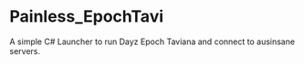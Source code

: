 Painless_EpochTavi
==================

A simple C# Launcher to run Dayz Epoch Taviana and connect to ausinsane servers.
